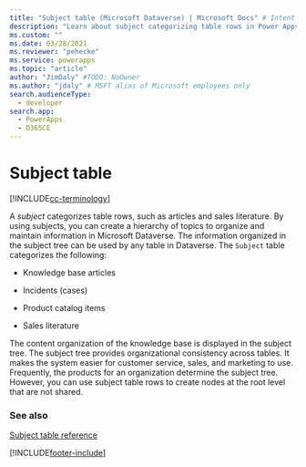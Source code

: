 ```yaml
---
title: "Subject table (Microsoft Dataverse) | Microsoft Docs" # Intent and product brand in a unique string of 43-59 chars including spaces
description: "Learn about subject categorizing table rows in Power Apps, such as articles and sales literature. Using subjects you can create a hierarchy of topics to organize and maintain information."
ms.custom: ""
ms.date: 03/28/2021
ms.reviewer: "pehecke"
ms.service: powerapps
ms.topic: "article"
author: "JimDaly" #TODO: NoOwner
ms.author: "jdaly" # MSFT alias of Microsoft employees only
search.audienceType: 
  - developer
search.app: 
  - PowerApps
  - D365CE
---
```

# Subject table

[!INCLUDE[cc-terminology](includes/cc-terminology.md)]

A *subject* categorizes table rows, such as articles and sales literature. By using subjects, you can create a hierarchy of topics to organize and maintain information in Microsoft Dataverse. The information organized in the subject tree can be used by any table in Dataverse. The `Subject` table categorizes the following:  
  
- Knowledge base articles  
  
- Incidents (cases)  
  
- Product catalog items  
  
- Sales literature  
  
The content organization of the knowledge base is displayed in the subject tree. The subject tree provides organizational consistency across tables. It makes the system easier for customer service, sales, and marketing to use. Frequently, the products for an organization determine the subject tree. However, you can use subject table rows to create nodes at the root level that are not shared.  
  
### See also  
 [Subject table reference](reference/entities/subject.md) 
 


[!INCLUDE[footer-include](../../includes/footer-banner.md)]
